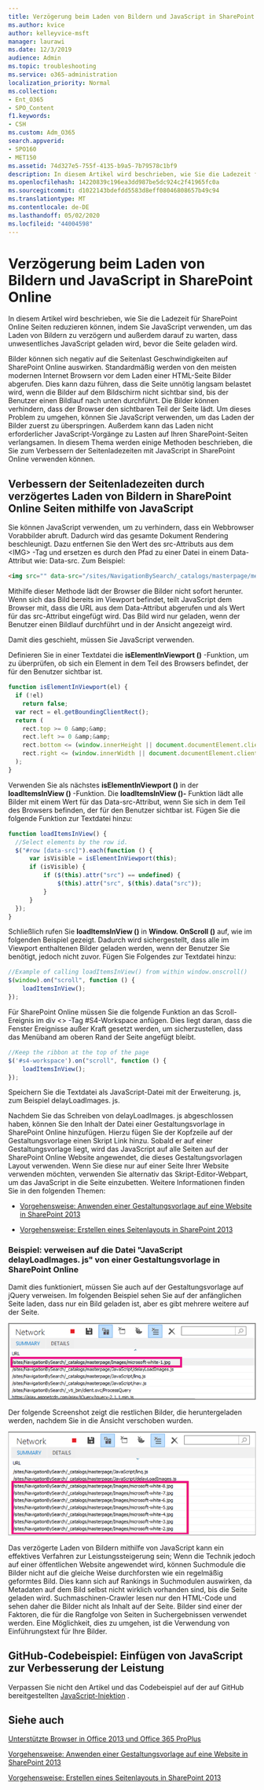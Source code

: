 ```yaml
---
title: Verzögerung beim Laden von Bildern und JavaScript in SharePoint Online
ms.author: kvice
author: kelleyvice-msft
manager: laurawi
ms.date: 12/3/2019
audience: Admin
ms.topic: troubleshooting
ms.service: o365-administration
localization_priority: Normal
ms.collection:
- Ent_O365
- SPO_Content
f1.keywords:
- CSH
ms.custom: Adm_O365
search.appverid:
- SPO160
- MET150
ms.assetid: 74d327e5-755f-4135-b9a5-7b79578c1bf9
description: In diesem Artikel wird beschrieben, wie Sie die Ladezeit für SharePoint Online Seiten reduzieren können, indem Sie JavaScript verwenden, um das Laden von Bildern zu verzögern und außerdem darauf zu warten, dass unwesentliches JavaScript geladen wird, bevor die Seite geladen wird.
ms.openlocfilehash: 14220839c196ea3dd987be5dc924c2f41965fc0a
ms.sourcegitcommit: d1022143bdefdd5583d8eff08046808657b49c94
ms.translationtype: MT
ms.contentlocale: de-DE
ms.lasthandoff: 05/02/2020
ms.locfileid: "44004598"
---
```

# <a name="delay-loading-images-and-javascript-in-sharepoint-online"></a>Verzögerung beim Laden von Bildern und JavaScript in SharePoint Online

In diesem Artikel wird beschrieben, wie Sie die Ladezeit für SharePoint Online Seiten reduzieren können, indem Sie JavaScript verwenden, um das Laden von Bildern zu verzögern und außerdem darauf zu warten, dass unwesentliches JavaScript geladen wird, bevor die Seite geladen wird.
  
Bilder können sich negativ auf die Seitenlast Geschwindigkeiten auf SharePoint Online auswirken. Standardmäßig werden von den meisten modernen Internet Browsern vor dem Laden einer HTML-Seite Bilder abgerufen. Dies kann dazu führen, dass die Seite unnötig langsam belastet wird, wenn die Bilder auf dem Bildschirm nicht sichtbar sind, bis der Benutzer einen Bildlauf nach unten durchführt. Die Bilder können verhindern, dass der Browser den sichtbaren Teil der Seite lädt. Um dieses Problem zu umgehen, können Sie JavaScript verwenden, um das Laden der Bilder zuerst zu überspringen. Außerdem kann das Laden nicht erforderlicher JavaScript-Vorgänge zu Lasten auf Ihren SharePoint-Seiten verlangsamen. In diesem Thema werden einige Methoden beschrieben, die Sie zum Verbessern der Seitenladezeiten mit JavaScript in SharePoint Online verwenden können.
  
## <a name="improve-page-load-times-by-delaying-image-loading-in-sharepoint-online-pages-by-using-javascript"></a>Verbessern der Seitenladezeiten durch verzögertes Laden von Bildern in SharePoint Online Seiten mithilfe von JavaScript

Sie können JavaScript verwenden, um zu verhindern, dass ein Webbrowser Vorabbilder abruft. Dadurch wird das gesamte Dokument Rendering beschleunigt. Dazu entfernen Sie den Wert des src-Attributs aus dem \<IMG\> -Tag und ersetzen es durch den Pfad zu einer Datei in einem Data-Attribut wie: Data-src. Zum Beispiel:
  
```html
<img src="" data-src="/sites/NavigationBySearch/_catalogs/masterpage/media/microsoft-white-8.jpg" />
```

Mithilfe dieser Methode lädt der Browser die Bilder nicht sofort herunter. Wenn sich das Bild bereits im Viewport befindet, teilt JavaScript dem Browser mit, dass die URL aus dem Data-Attribut abgerufen und als Wert für das src-Attribut eingefügt wird. Das Bild wird nur geladen, wenn der Benutzer einen Bildlauf durchführt und in der Ansicht angezeigt wird.
  
Damit dies geschieht, müssen Sie JavaScript verwenden.
  
Definieren Sie in einer Textdatei die **isElementInViewport ()** -Funktion, um zu überprüfen, ob sich ein Element in dem Teil des Browsers befindet, der für den Benutzer sichtbar ist.
  
```javascript
function isElementInViewport(el) {
  if (!el)
    return false;
  var rect = el.getBoundingClientRect();
  return (
    rect.top >= 0 &amp;&amp;
    rect.left >= 0 &amp;&amp;
    rect.bottom <= (window.innerHeight || document.documentElement.clientHeight) &amp;&amp;
    rect.right <= (window.innerWidth || document.documentElement.clientWidth)
  );
}
```

Verwenden Sie als nächstes **isElementInViewport ()** in der **loadItemsInView ()** -Funktion. Die **loadItemsInView ()-** Funktion lädt alle Bilder mit einem Wert für das Data-src-Attribut, wenn Sie sich in dem Teil des Browsers befinden, der für den Benutzer sichtbar ist. Fügen Sie die folgende Funktion zur Textdatei hinzu:
  
```javascript
function loadItemsInView() {
  //Select elements by the row id.
  $("#row [data-src]").each(function () {
      var isVisible = isElementInViewport(this);
      if (isVisible) {
          if ($(this).attr("src") == undefined) {
              $(this).attr("src", $(this).data("src"));
          }
      }
  });
}
```

Schließlich rufen Sie **loadItemsInView ()** in **Window. OnScroll ()** auf, wie im folgenden Beispiel gezeigt. Dadurch wird sichergestellt, dass alle im Viewport enthaltenen Bilder geladen werden, wenn der Benutzer Sie benötigt, jedoch nicht zuvor. Fügen Sie Folgendes zur Textdatei hinzu:
  
```javascript
//Example of calling loadItemsInView() from within window.onscroll()
$(window).on("scroll", function () {
    loadItemsInView();
});

```

Für SharePoint Online müssen Sie die folgende Funktion an das Scroll-Ereignis im div \<\> -Tag #S4-Workspace anfügen. Dies liegt daran, dass die Fenster Ereignisse außer Kraft gesetzt werden, um sicherzustellen, dass das Menüband am oberen Rand der Seite angefügt bleibt.
  
```javascript
//Keep the ribbon at the top of the page
$('#s4-workspace').on("scroll", function () {
    loadItemsInView();
});
```

Speichern Sie die Textdatei als JavaScript-Datei mit der Erweiterung. js, zum Beispiel delayLoadImages. js.
  
Nachdem Sie das Schreiben von delayLoadImages. js abgeschlossen haben, können Sie den Inhalt der Datei einer Gestaltungsvorlage in SharePoint Online hinzufügen. Hierzu fügen Sie der Kopfzeile auf der Gestaltungsvorlage einen Skript Link hinzu. Sobald er auf einer Gestaltungsvorlage liegt, wird das JavaScript auf alle Seiten auf der SharePoint Online Website angewendet, die dieses Gestaltungsvorlagen Layout verwenden. Wenn Sie diese nur auf einer Seite Ihrer Website verwenden möchten, verwenden Sie alternativ das Skript-Editor-Webpart, um das JavaScript in die Seite einzubetten. Weitere Informationen finden Sie in den folgenden Themen:
  
- [Vorgehensweise: Anwenden einer Gestaltungsvorlage auf eine Website in SharePoint 2013](https://go.microsoft.com/fwlink/p/?LinkId=525627)

- [Vorgehensweise: Erstellen eines Seitenlayouts in SharePoint 2013](https://go.microsoft.com/fwlink/p/?LinkId=525628)

### <a name="example-referencing-the-javascript-delayloadimagesjs-file-from-a-master-page-in-sharepoint-online"></a>Beispiel: verweisen auf die Datei "JavaScript delayLoadImages. js" von einer Gestaltungsvorlage in SharePoint Online
  
Damit dies funktioniert, müssen Sie auch auf der Gestaltungsvorlage auf jQuery verweisen. Im folgenden Beispiel sehen Sie auf der anfänglichen Seite laden, dass nur ein Bild geladen ist, aber es gibt mehrere weitere auf der Seite.
  
![Screenshot mit einem auf der Seite geladenen Bild](media/3d177ddb-67e5-43a7-b327-c9f9566ca937.png)
  
Der folgende Screenshot zeigt die restlichen Bilder, die heruntergeladen werden, nachdem Sie in die Ansicht verschoben wurden.
  
![Screenshot mit mehreren auf der Seite geladenen Bildern](media/95eb2b14-f6a1-4eac-a5cb-96097e49514c.png)
  
Das verzögerte Laden von Bildern mithilfe von JavaScript kann ein effektives Verfahren zur Leistungssteigerung sein; Wenn die Technik jedoch auf einer öffentlichen Website angewendet wird, können Suchmodule die Bilder nicht auf die gleiche Weise durchforsten wie ein regelmäßig geformtes Bild. Dies kann sich auf Rankings in Suchmodulen auswirken, da Metadaten auf dem Bild selbst nicht wirklich vorhanden sind, bis die Seite geladen wird. Suchmaschinen-Crawler lesen nur den HTML-Code und sehen daher die Bilder nicht als Inhalt auf der Seite. Bilder sind einer der Faktoren, die für die Rangfolge von Seiten in Suchergebnissen verwendet werden. Eine Möglichkeit, dies zu umgehen, ist die Verwendung von Einführungstext für Ihre Bilder.
  
## <a name="github-code-sample-injecting-javascript-to-improve-performance"></a>GitHub-Codebeispiel: Einfügen von JavaScript zur Verbesserung der Leistung

Verpassen Sie nicht den Artikel und das Codebeispiel auf der auf GitHub bereitgestellten [JavaScript-Injektion](https://go.microsoft.com/fwlink/p/?LinkId=524759) .
  
## <a name="see-also"></a>Siehe auch

[Unterstützte Browser in Office 2013 und Office 365 ProPlus](https://support.office.com/article/57342811-0dc4-4316-b773-20082ced8a82)
  
[Vorgehensweise: Anwenden einer Gestaltungsvorlage auf eine Website in SharePoint 2013](https://go.microsoft.com/fwlink/p/?LinkId=525627)
  
[Vorgehensweise: Erstellen eines Seitenlayouts in SharePoint 2013](https://go.microsoft.com/fwlink/p/?LinkId=525628)
